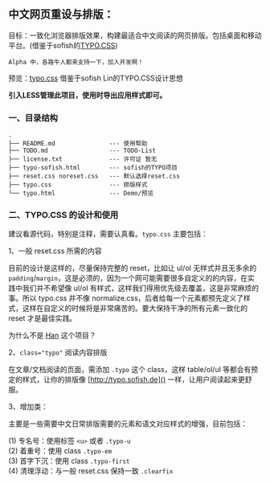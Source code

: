 ## 中文网页重设与排版：

目标：一致化浏览器排版效果，构建最适合中文阅读的网页排版。包括桌面和移动平台。(借鉴于sofish的[TYPO.CSS](http://typo.sofish.de))

    Alpha 中，各路牛人都来支持一下，加入开发啊！

预览：[typo.css](http://webcoding.github.com/typo.css) 借鉴于sofish Lin的TYPO.CSS设计思想

**引入LESS管理此项目，使用时导出应用样式即可。**

### 一、目录结构    
    .
    ├── README.md               --- 使用帮助
    ├── TODO.md                 --- TODO-List
    ├── license.txt             --- 许可证 暂无
    ├── typo-sofish.html        --- sofish的TYPO项目
    ├── reset.css noreset.css   --- 默认选择reset.css
    ├── typo.css                --- 排版样式
    └── typo.html               --- Demo/预览


### 二、TYPO.CSS 的设计和使用

建议看源代码，特别是注释，需要认真看。`typo.css` 主要包括：

1、一般 reset.css 所需的内容
 
目前的设计是这样的，尽量保持完整的 reset，比如让 ul/ol 无样式并且无多余的 `padding`/`margin`，这是必须的，因为一个网可能需要很多自定义的的内容，在实践中我们并不希望像 ul/ol 有样式，这样我们得用优先级去覆盖，这是非常麻烦的事。所以 typo.css 并不像 normalize.css，后者给每一个元素都预先定义了样式，这样在自定义的时候将是非常痛苦的。要大保持干净的所有元素一致化的 reset 才是最佳实践。

为什么不是 [Han](http://i.minus.com/iQInhZPgOlHEj.png) 这个项目？

2、`class="typo"` 阅读内容排版

在文章/文档阅读的页面，需添加 `.typo` 这个 class，这样 table/ol/ul 等都会有预定的样式，让你的排版像 [http://typo.sofish.de]() 一样，让用户阅读起来更舒服。
 
3、增加类：

主要是一些需要中文日常排版需要的元素和语文对应样式的增强，目前包括：

(1) 专名号：使用标签 `<u>` 或者 `.typo-u` <br />
(2) 着重号：使用 class `.typo-em` <br />
(3) 首字下沉：使用 class `.typo-first` <br />
(4) 清理浮动：与一般 reset.css 保持一致 `.clearfix`



